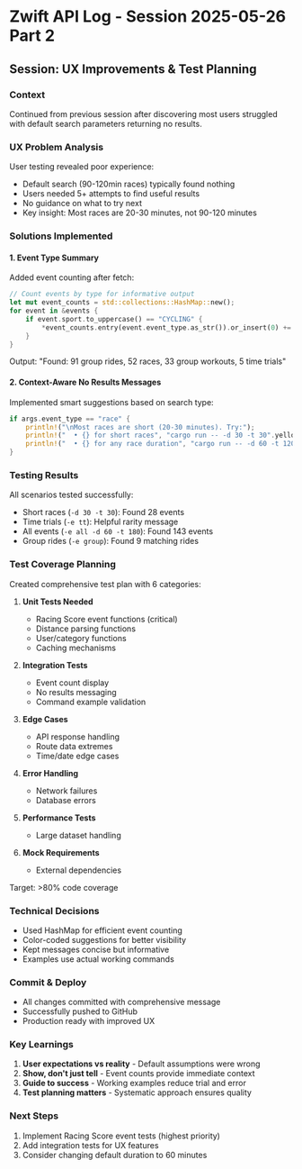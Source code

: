 # Zwift API Log - Session 2025-05-26 Part 2

## Session: UX Improvements & Test Planning

### Context
Continued from previous session after discovering most users struggled with default search parameters returning no results.

### UX Problem Analysis
User testing revealed poor experience:
- Default search (90-120min races) typically found nothing
- Users needed 5+ attempts to find useful results
- No guidance on what to try next
- Key insight: Most races are 20-30 minutes, not 90-120 minutes

### Solutions Implemented

#### 1. Event Type Summary
Added event counting after fetch:
```rust
// Count events by type for informative output
let mut event_counts = std::collections::HashMap::new();
for event in &events {
    if event.sport.to_uppercase() == "CYCLING" {
        *event_counts.entry(event.event_type.as_str()).or_insert(0) += 1;
    }
}
```

Output: "Found: 91 group rides, 52 races, 33 group workouts, 5 time trials"

#### 2. Context-Aware No Results Messages
Implemented smart suggestions based on search type:
```rust
if args.event_type == "race" {
    println!("\nMost races are short (20-30 minutes). Try:");
    println!("  • {} for short races", "cargo run -- -d 30 -t 30".yellow());
    println!("  • {} for any race duration", "cargo run -- -d 60 -t 120".yellow());
}
```

### Testing Results
All scenarios tested successfully:
- Short races (`-d 30 -t 30`): Found 28 events
- Time trials (`-e tt`): Helpful rarity message
- All events (`-e all -d 60 -t 180`): Found 143 events
- Group rides (`-e group`): Found 9 matching rides

### Test Coverage Planning

Created comprehensive test plan with 6 categories:

1. **Unit Tests Needed**
   - Racing Score event functions (critical)
   - Distance parsing functions
   - User/category functions
   - Caching mechanisms

2. **Integration Tests**
   - Event count display
   - No results messaging
   - Command example validation

3. **Edge Cases**
   - API response handling
   - Route data extremes
   - Time/date edge cases

4. **Error Handling**
   - Network failures
   - Database errors

5. **Performance Tests**
   - Large dataset handling

6. **Mock Requirements**
   - External dependencies

Target: >80% code coverage

### Technical Decisions
- Used HashMap for efficient event counting
- Color-coded suggestions for better visibility
- Kept messages concise but informative
- Examples use actual working commands

### Commit & Deploy
- All changes committed with comprehensive message
- Successfully pushed to GitHub
- Production ready with improved UX

### Key Learnings
1. **User expectations vs reality** - Default assumptions were wrong
2. **Show, don't just tell** - Event counts provide immediate context
3. **Guide to success** - Working examples reduce trial and error
4. **Test planning matters** - Systematic approach ensures quality

### Next Steps
1. Implement Racing Score event tests (highest priority)
2. Add integration tests for UX features
3. Consider changing default duration to 60 minutes